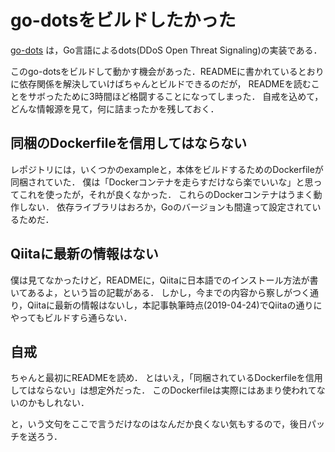 # go-dotsをビルドしたかった

[go-dots](https://github.com/nttdots/go-dots) は，Go言語によるdots(DDoS Open Threat Signaling)の実装である．

このgo-dotsをビルドして動かす機会があった．READMEに書かれているとおりに依存関係を解決していけばちゃんとビルドできるのだが，
READMEを読むことをサボったために3時間ほど格闘することになってしまった．
自戒を込めて，どんな情報源を見て，何に詰まったかを残しておく．

## 同梱のDockerfileを信用してはならない

レポジトリには，いくつかのexampleと，本体をビルドするためのDockerfileが同梱されていた．
僕は「Dockerコンテナを走らすだけなら楽でいいな」と思ってこれを使ったが，それが良くなかった．
これらのDockerコンテナはうまく動作しない．
依存ライブラリはおろか，Goのバージョンも間違って設定されているためだ．


## Qiitaに最新の情報はない

僕は見てなかったけど，READMEに，Qiitaに日本語でのインストール方法が書いてあるよ，という旨の記載がある．
しかし，今までの内容から察しがつく通り，Qiitaに最新の情報はないし，本記事執筆時点(2019-04-24)でQiitaの通りにやってもビルドすら通らない．

## 自戒
ちゃんと最初にREADMEを読め．
とはいえ，「同梱されているDockerfileを信用してはならない」は想定外だった．
このDockerfileは実際にはあまり使われてないのかもしれない．

と，いう文句をここで言うだけなのはなんだか良くない気もするので，後日パッチを送ろう．
